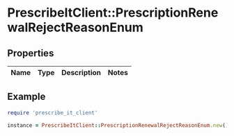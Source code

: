 # PrescribeItClient::PrescriptionRenewalRejectReasonEnum

## Properties

| Name | Type | Description | Notes |
| ---- | ---- | ----------- | ----- |

## Example

```ruby
require 'prescribe_it_client'

instance = PrescribeItClient::PrescriptionRenewalRejectReasonEnum.new()
```

